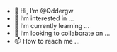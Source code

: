 - 👋 Hi, I’m @Qddergw
- 👀 I’m interested in ...
- 🌱 I’m currently learning ...
- 💞️ I’m looking to collaborate on ...
- 📫 How to reach me ...

<!---
Qddergw/Qddergw is a ✨ special ✨ repository because its `README.md` (this file) appears on your GitHub profile.
You can click the Preview link to take a look at your changes.
--->
